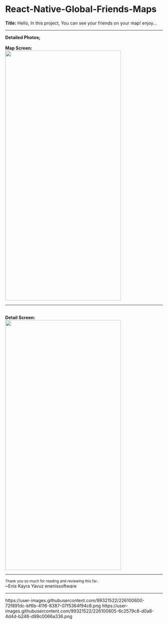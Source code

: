 # React-Native-Global-Friends-Maps
<b>Title:</b> Hello, In this project, You can see your friends on your map! enjoy...
<hr>
<b>Detailed Photos;</b><br>
<br><b>Map Screen:<br></b>
<img src="" width="370" height="800" />
<br>
<hr>
<br><b>Detail Screen:<br></b>
<img src="" width="370" height="800" />
<br>
<hr>
<small>Thank you so much for reading and reviewing this far..</small><br>
~Enis Kayra Yavuz
enenissoftware
<hr>
https://user-images.githubusercontent.com/99321522/226100600-72f891dc-bf6b-4116-8387-07f5364f94c8.png
https://user-images.githubusercontent.com/99321522/226100605-6c2579c8-d0a8-4d4d-b248-d99c0066a336.png
